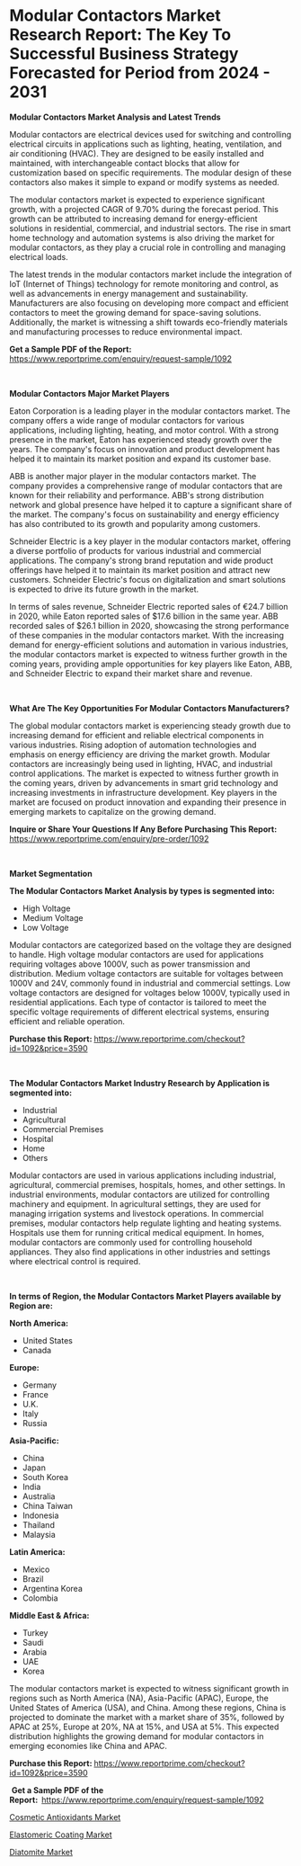 <p><h1>Modular Contactors Market Research Report: The Key To Successful Business Strategy Forecasted for Period from 2024 - 2031</h1></p><p><strong>Modular Contactors Market Analysis and Latest Trends</strong></p>
<p><p>Modular contactors are electrical devices used for switching and controlling electrical circuits in applications such as lighting, heating, ventilation, and air conditioning (HVAC). They are designed to be easily installed and maintained, with interchangeable contact blocks that allow for customization based on specific requirements. The modular design of these contactors also makes it simple to expand or modify systems as needed.</p><p>The modular contactors market is expected to experience significant growth, with a projected CAGR of 9.70% during the forecast period. This growth can be attributed to increasing demand for energy-efficient solutions in residential, commercial, and industrial sectors. The rise in smart home technology and automation systems is also driving the market for modular contactors, as they play a crucial role in controlling and managing electrical loads.</p><p>The latest trends in the modular contactors market include the integration of IoT (Internet of Things) technology for remote monitoring and control, as well as advancements in energy management and sustainability. Manufacturers are also focusing on developing more compact and efficient contactors to meet the growing demand for space-saving solutions. Additionally, the market is witnessing a shift towards eco-friendly materials and manufacturing processes to reduce environmental impact.</p></p>
<p><strong>Get a Sample PDF of the Report:&nbsp;</strong> <a href="https://www.reportprime.com/enquiry/request-sample/1092">https://www.reportprime.com/enquiry/request-sample/1092</a></p>
<p>&nbsp;</p>
<p><strong>Modular Contactors Major Market Players</strong></p>
<p><p>Eaton Corporation is a leading player in the modular contactors market. The company offers a wide range of modular contactors for various applications, including lighting, heating, and motor control. With a strong presence in the market, Eaton has experienced steady growth over the years. The company's focus on innovation and product development has helped it to maintain its market position and expand its customer base.</p><p>ABB is another major player in the modular contactors market. The company provides a comprehensive range of modular contactors that are known for their reliability and performance. ABB's strong distribution network and global presence have helped it to capture a significant share of the market. The company's focus on sustainability and energy efficiency has also contributed to its growth and popularity among customers.</p><p>Schneider Electric is a key player in the modular contactors market, offering a diverse portfolio of products for various industrial and commercial applications. The company's strong brand reputation and wide product offerings have helped it to maintain its market position and attract new customers. Schneider Electric's focus on digitalization and smart solutions is expected to drive its future growth in the market.</p><p>In terms of sales revenue, Schneider Electric reported sales of €24.7 billion in 2020, while Eaton reported sales of $17.6 billion in the same year. ABB recorded sales of $26.1 billion in 2020, showcasing the strong performance of these companies in the modular contactors market. With the increasing demand for energy-efficient solutions and automation in various industries, the modular contactors market is expected to witness further growth in the coming years, providing ample opportunities for key players like Eaton, ABB, and Schneider Electric to expand their market share and revenue.</p></p>
<p>&nbsp;</p>
<p><strong>What Are The Key Opportunities For Modular Contactors Manufacturers?</strong></p>
<p><p>The global modular contactors market is experiencing steady growth due to increasing demand for efficient and reliable electrical components in various industries. Rising adoption of automation technologies and emphasis on energy efficiency are driving the market growth. Modular contactors are increasingly being used in lighting, HVAC, and industrial control applications. The market is expected to witness further growth in the coming years, driven by advancements in smart grid technology and increasing investments in infrastructure development. Key players in the market are focused on product innovation and expanding their presence in emerging markets to capitalize on the growing demand.</p></p>
<p><strong>Inquire or Share Your Questions If Any Before Purchasing This Report:</strong> <a href="https://www.reportprime.com/enquiry/pre-order/1092">https://www.reportprime.com/enquiry/pre-order/1092</a></p>
<p>&nbsp;</p>
<p><strong>Market Segmentation</strong></p>
<p><strong>The Modular Contactors Market Analysis by types is segmented into:</strong></p>
<p><ul><li>High Voltage</li><li>Medium Voltage</li><li>Low Voltage</li></ul></p>
<p><p>Modular contactors are categorized based on the voltage they are designed to handle. High voltage modular contactors are used for applications requiring voltages above 1000V, such as power transmission and distribution. Medium voltage contactors are suitable for voltages between 1000V and 24V, commonly found in industrial and commercial settings. Low voltage contactors are designed for voltages below 1000V, typically used in residential applications. Each type of contactor is tailored to meet the specific voltage requirements of different electrical systems, ensuring efficient and reliable operation.</p></p>
<p><strong>Purchase this Report:&nbsp;</strong><a href="https://www.reportprime.com/checkout?id=1092&price=3590">https://www.reportprime.com/checkout?id=1092&price=3590</a></p>
<p>&nbsp;</p>
<p><strong>The Modular Contactors Market Industry Research by Application is segmented into:</strong></p>
<p><ul><li>Industrial</li><li>Agricultural</li><li>Commercial Premises</li><li>Hospital</li><li>Home</li><li>Others</li></ul></p>
<p><p>Modular contactors are used in various applications including industrial, agricultural, commercial premises, hospitals, homes, and other settings. In industrial environments, modular contactors are utilized for controlling machinery and equipment. In agricultural settings, they are used for managing irrigation systems and livestock operations. In commercial premises, modular contactors help regulate lighting and heating systems. Hospitals use them for running critical medical equipment. In homes, modular contactors are commonly used for controlling household appliances. They also find applications in other industries and settings where electrical control is required.</p></p>
<p>&nbsp;</p>
<p><strong>In terms of Region, the Modular Contactors Market Players available by Region are:</strong></p>
<p>
    <p> <strong> North America: </strong>
        <ul>
            <li>United States</li>
            <li>Canada</li>
        </ul>
        </p> 
    <p> <strong> Europe: </strong>
        <ul>
            <li>Germany</li>
            <li>France</li>
            <li>U.K.</li>
            <li>Italy</li>
            <li>Russia</li>
        </ul>
        </p> 
    <p> <strong> Asia-Pacific: </strong>
        <ul>
            <li>China</li>
            <li>Japan</li>
            <li>South Korea</li>
            <li>India</li>
            <li>Australia</li>
            <li>China Taiwan</li>
            <li>Indonesia</li>
            <li>Thailand</li>
            <li>Malaysia</li>
        </ul>
        </p> 
    <p> <strong> Latin America: </strong>
        <ul>
            <li>Mexico</li>
            <li>Brazil</li>
            <li>Argentina Korea</li>
            <li>Colombia</li>
        </ul>
        </p> 
    <p> <strong> Middle East & Africa: </strong>
        <ul>
            <li>Turkey</li>
            <li>Saudi</li>
            <li>Arabia</li>
            <li>UAE</li>
            <li>Korea</li>
        </ul>
    </p>
    </p>
<p><p>The modular contactors market is expected to witness significant growth in regions such as North America (NA), Asia-Pacific (APAC), Europe, the United States of America (USA), and China. Among these regions, China is projected to dominate the market with a market share of 35%, followed by APAC at 25%, Europe at 20%, NA at 15%, and USA at 5%. This expected distribution highlights the growing demand for modular contactors in emerging economies like China and APAC.</p></p>
<p><strong>Purchase this Report: </strong><a href="https://www.reportprime.com/checkout?id=1092&price=3590">https://www.reportprime.com/checkout?id=1092&price=3590</a></p>
<p>&nbsp;<strong>Get a Sample PDF of the Report:&nbsp;&nbsp;</strong><a href="https://www.reportprime.com/enquiry/request-sample/1092">https://www.reportprime.com/enquiry/request-sample/1092</a></p>
<p><strong></strong></p>
<p><p><a href="https://faithful-glue-af3.notion.site/Cosmetic-Antioxidants-Market-Dynamics-2024-2031-Also-about-Its-Market-Trends-Projections-and-Oppo-2d9839e58b4e40fab4ff2c3a7c0b2c18">Cosmetic Antioxidants Market</a></p><p><a href="https://angry-finch-aaf.notion.site/Elastomeric-Coating-Market-Analysis-Examines-its-Scope-on-Growth-Opportunities-and-Forecasted-Trend-8187a18cc63346059ed71644a17bbba7">Elastomeric Coating Market</a></p><p><a href="https://chivalrous-flock-a86.notion.site/Diatomite-Market-Research-Report-Provides-thorough-Industry-Overview-which-offers-an-In-Depth-Analy-a0bd8335d4464ef9870654bea516c5a0">Diatomite Market</a></p></p>
